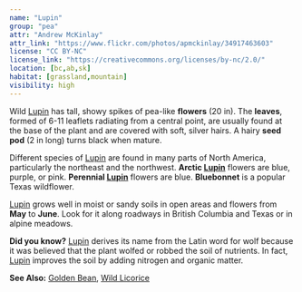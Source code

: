 ```yaml
---
name: "Lupin"
group: "pea"
attr: "Andrew McKinlay"
attr_link: "https://www.flickr.com/photos/apmckinlay/34917463603"
license: "CC BY-NC"
license_link: "https://creativecommons.org/licenses/by-nc/2.0/"
location: [bc,ab,sk]
habitat: [grassland,mountain]
visibility: high
---
```

Wild [Lupin](/plants/lupin/) has tall, showy spikes of pea-like **flowers** (20 in). The **leaves**, formed of 6-11 leaflets radiating from a central point, are usually found at the base of the plant and are covered with soft, silver hairs. A hairy **seed pod** (2 in long) turns black when mature.

Different species of [Lupin](/plants/lupin/) are found in many parts of North America, particularly the northeast and the northwest. **Arctic [Lupin](/plants/lupin/)** flowers are blue, purple, or pink. **Perennial [Lupin](/plants/lupin/)** flowers are blue. **Bluebonnet** is a popular Texas wildflower.

[Lupin](/plants/lupin/) grows well in moist or sandy soils in open areas and flowers from **May** to **June**. Look for it along roadways in British Columbia and Texas or in alpine meadows.

**Did you know?** [Lupin](/plants/lupin/) derives its name from the Latin word for wolf because it was believed that the plant wolfed or robbed the soil of nutrients. In fact, [Lupin](/plants/lupin/) improves the soil by adding nitrogen and organic matter.

<!-- generated, do not edit -->
**See Also:**
[Golden Bean](/plants/goldbean/),
[Wild Licorice](/plants/wildlic/)
